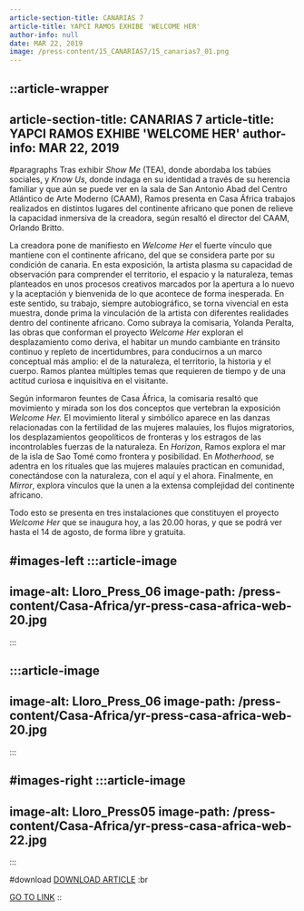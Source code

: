 ```yaml
---
article-section-title: CANARIAS 7
article-title: YAPCI RAMOS EXHIBE 'WELCOME HER'
author-info: null
date: MAR 22, 2019
image: /press-content/15_CANARIAS7/15_canarias7_01.png
---
```


::article-wrapper
---
article-section-title: CANARIAS 7
article-title: YAPCI RAMOS EXHIBE 'WELCOME HER'
author-info: MAR 22, 2019
---
#paragraphs
Tras exhibir _Show Me_ (TEA), donde abordaba los tabúes sociales, y _Know Us_, donde indaga en su identidad a través de su herencia familiar y que aún se puede ver en la sala de San Antonio Abad del Centro Atlántico de Arte Moderno (CAAM), Ramos presenta en Casa África trabajos realizados en distintos lugares del continente africano que ponen de relieve la capacidad inmersiva de la creadora, según resaltó el director del CAAM, Orlando Britto.

La creadora pone de manifiesto en _Welcome Her_ el fuerte vínculo que mantiene con el continente africano, del que se considera parte por su condición de canaria. En esta exposición, la artista plasma su capacidad de observación para comprender el territorio, el espacio y la naturaleza, temas planteados en unos procesos creativos marcados por la apertura a lo nuevo y la aceptación y bienvenida de lo que acontece de forma inesperada. En este sentido, su trabajo, siempre autobiográfico, se torna vivencial en esta muestra, donde prima la vinculación de la artista con diferentes realidades dentro del continente africano. Como subraya la comisaria, Yolanda Peralta, las obras que conforman el proyecto _Welcome Her_ exploran el desplazamiento como deriva, el habitar un mundo cambiante en tránsito continuo y repleto de incertidumbres, para conducirnos a un marco conceptual más amplio: el de la naturaleza, el territorio, la historia y el cuerpo. Ramos plantea múltiples temas que requieren de tiempo y de una actitud curiosa e inquisitiva en el visitante.

Según informaron feuntes de Casa África, la comisaria resaltó que movimiento y mirada son los dos conceptos que vertebran la exposición _Welcome Her._ El movimiento literal y simbólico aparece en las danzas relacionadas con la fertilidad de las mujeres malauíes, los flujos migratorios, los desplazamientos geopolíticos de fronteras y los estragos de las incontrolables fuerzas de la naturaleza. En _Horizon_, Ramos explora el mar de la isla de Sao Tomé como frontera y posibilidad. En _Motherhood_, se adentra en los rituales que las mujeres malauíes practican en comunidad, conectándose con la naturaleza, con el aquí y el ahora. Finalmente, en _Mirror_, explora vínculos que la unen a la extensa complejidad del continente africano.

Todo esto se presenta en tres instalaciones que constituyen el proyecto _Welcome Her_ que se inaugura hoy, a las 20.00 horas, y que se podrá ver hasta el 14 de agosto, de forma libre y gratuita.

#images-left
  :::article-image
  ---
  image-alt: Lloro_Press_06
  image-path: /press-content/Casa-Africa/yr-press-casa-africa-web-20.jpg
  ---
  :::

  :::article-image
  ---
  image-alt: Lloro_Press_06
  image-path: /press-content/Casa-Africa/yr-press-casa-africa-web-20.jpg
  ---
  :::

#images-right
  :::article-image
  ---
  image-alt: Lloro_Press05
  image-path: /press-content/Casa-Africa/yr-press-casa-africa-web-22.jpg
  ---
  :::

#download
[DOWNLOAD ARTICLE](/press-content/15_CANARIAS7/Yapci-Ramos-Exhibe-Welcome--Her.pdf) :br

[](https://www.eldia.es/cultura/2024/03/02/parir-renacer-yapci-ramos-santa-98938595.html)[GO TO LINK](https://www.canarias7.es/cultura/yapci-ramos-exhibe-welcome-her-JK6862795)
::
